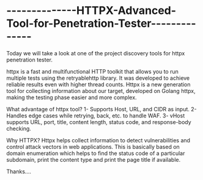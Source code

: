# --------------HTTPX-Advanced-Tool-for-Penetration-Tester--------------

Today we will take a look at one of the project discovery tools for httpx penetration tester.

httpx is a fast and multifunctional HTTP toolkit that allows you to run multiple tests using the retryablehttp library. It was developed to achieve reliable results even with higher thread counts.
Httpx is a new generation tool for collecting information about our target, developed on Golang httpx, making the testing phase easier and more complex.

What advantage of httpx tool?
1- Supports Host, URL, and CIDR as input.
2- Handles edge cases while retrying, back, etc. to handle WAF.
3- vHost supports URL, port, title, content length, status code, and response-body checking.

Why HTTPX?
Httpx helps collect information to detect vulnerabilities and control attack vectors in web applications. This is basically based on domain enumeration which helps to find the status code of a particular subdomain, print the content type and print the page title if available.

Thanks....

